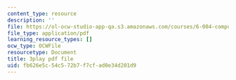```yaml
---
content_type: resource
description: ''
file: https://ol-ocw-studio-app-qa.s3.amazonaws.com/courses/6-004-computation-structures-spring-2017/fb626e5c54c572b7f7cfad0e34d201d9_j35fYO_ASeY.pdf
file_type: application/pdf
learning_resource_types: []
ocw_type: OCWFile
resourcetype: Document
title: 3play pdf file
uid: fb626e5c-54c5-72b7-f7cf-ad0e34d201d9
---
```

